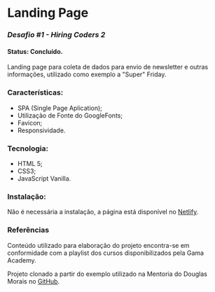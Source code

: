 # Landing Page
### _Desafio #1 - Hiring Coders 2_
#### Status: Concluído.

Landing page para coleta de dados para envio de newsletter e outras informações, utilizado como exemplo a "Super" Friday.

### Características:
- SPA (Single Page Aplication);
- Utilização de Fonte do GoogleFonts;
- Favicon;
- Responsividade.

### Tecnologia:
- HTML 5;
- CSS3;
- JavaScript Vanilla.

### Instalação:
Não é necessária a instalação, a página está disponível no [Netlify](https://landing-pagehc2.netlify.app/).

### Referências
Conteúdo utilizado para elaboração do projeto encontra-se em conformidade com a playlist dos cursos disponibilizados pela Gama Academy.

Projeto clonado a partir do exemplo utilizado na Mentoria do Douglas Morais no [GitHub](https://github.com/mrdouglasmorais/vtex-gamaacademy).












